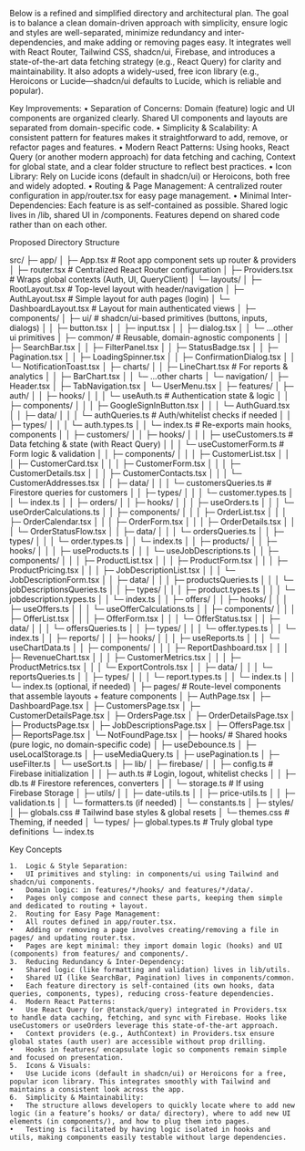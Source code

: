 Below is a refined and simplified directory and architectural plan. The goal is to balance a clean domain-driven approach with simplicity, ensure logic and styles are well-separated, minimize redundancy and inter-dependencies, and make adding or removing pages easy. It integrates well with React Router, Tailwind CSS, shadcn/ui, Firebase, and introduces a state-of-the-art data fetching strategy (e.g., React Query) for clarity and maintainability. It also adopts a widely-used, free icon library (e.g., Heroicons or Lucide—shadcn/ui defaults to Lucide, which is reliable and popular).

Key Improvements:
	•	Separation of Concerns: Domain (feature) logic and UI components are organized clearly. Shared UI components and layouts are separated from domain-specific code.
	•	Simplicity & Scalability: A consistent pattern for features makes it straightforward to add, remove, or refactor pages and features.
	•	Modern React Patterns: Using hooks, React Query (or another modern approach) for data fetching and caching, Context for global state, and a clear folder structure to reflect best practices.
	•	Icon Library: Rely on Lucide icons (default in shadcn/ui) or Heroicons, both free and widely adopted.
	•	Routing & Page Management: A centralized router configuration in app/router.tsx for easy page management.
	•	Minimal Inter-Dependencies: Each feature is as self-contained as possible. Shared logic lives in /lib, shared UI in /components. Features depend on shared code rather than on each other.

Proposed Directory Structure

src/
├─ app/
│  ├─ App.tsx            # Root app component sets up router & providers
│  ├─ router.tsx         # Centralized React Router configuration
│  ├─ Providers.tsx      # Wraps global contexts (Auth, UI, QueryClient)
│  └─ layouts/
│     ├─ RootLayout.tsx      # Top-level layout with header/navigation
│     ├─ AuthLayout.tsx      # Simple layout for auth pages (login)
│     └─ DashboardLayout.tsx # Layout for main authenticated views
│
├─ components/
│  ├─ ui/                 # shadcn/ui-based primitives (buttons, inputs, dialogs)
│  │  ├─ button.tsx
│  │  ├─ input.tsx
│  │  ├─ dialog.tsx
│  │  └─ ...other ui primitives
│  ├─ common/             # Reusable, domain-agnostic components
│  │  ├─ SearchBar.tsx
│  │  ├─ FilterPanel.tsx
│  │  ├─ StatusBadge.tsx
│  │  ├─ Pagination.tsx
│  │  ├─ LoadingSpinner.tsx
│  │  ├─ ConfirmationDialog.tsx
│  │  └─ NotificationToast.tsx
│  ├─ charts/
│  │  ├─ LineChart.tsx    # For reports & analytics
│  │  ├─ BarChart.tsx
│  │  └─ ...other charts
│  └─ navigation/
│     ├─ Header.tsx
│     ├─ TabNavigation.tsx
│     └─ UserMenu.tsx
│
├─ features/
│  ├─ auth/
│  │  ├─ hooks/
│  │  │  └─ useAuth.ts    # Authentication state & logic
│  │  ├─ components/
│  │  │  ├─ GoogleSignInButton.tsx
│  │  │  └─ AuthGuard.tsx
│  │  ├─ data/
│  │  │  └─ authQueries.ts # Auth/whitelist checks if needed
│  │  ├─ types/
│  │  │  └─ auth.types.ts
│  │  └─ index.ts          # Re-exports main hooks, components
│
│  ├─ customers/
│  │  ├─ hooks/
│  │  │  ├─ useCustomers.ts        # Data fetching & state (with React Query)
│  │  │  └─ useCustomerForm.ts     # Form logic & validation
│  │  ├─ components/
│  │  │  ├─ CustomerList.tsx
│  │  │  ├─ CustomerCard.tsx
│  │  │  ├─ CustomerForm.tsx
│  │  │  ├─ CustomerDetails.tsx
│  │  │  ├─ CustomerContacts.tsx
│  │  │  └─ CustomerAddresses.tsx
│  │  ├─ data/
│  │  │  └─ customersQueries.ts    # Firestore queries for customers
│  │  ├─ types/
│  │  │  └─ customer.types.ts
│  │  └─ index.ts
│
│  ├─ orders/
│  │  ├─ hooks/
│  │  │  ├─ useOrders.ts
│  │  │  └─ useOrderCalculations.ts
│  │  ├─ components/
│  │  │  ├─ OrderList.tsx
│  │  │  ├─ OrderCalendar.tsx
│  │  │  ├─ OrderForm.tsx
│  │  │  ├─ OrderDetails.tsx
│  │  │  └─ OrderStatusFlow.tsx
│  │  ├─ data/
│  │  │  └─ ordersQueries.ts
│  │  ├─ types/
│  │  │  └─ order.types.ts
│  │  └─ index.ts
│
│  ├─ products/
│  │  ├─ hooks/
│  │  │  ├─ useProducts.ts
│  │  │  └─ useJobDescriptions.ts
│  │  ├─ components/
│  │  │  ├─ ProductList.tsx
│  │  │  ├─ ProductForm.tsx
│  │  │  ├─ ProductPricing.tsx
│  │  │  ├─ JobDescriptionList.tsx
│  │  │  └─ JobDescriptionForm.tsx
│  │  ├─ data/
│  │  │  ├─ productsQueries.ts
│  │  │  └─ jobDescriptionsQueries.ts
│  │  ├─ types/
│  │  │  ├─ product.types.ts
│  │  │  └─ jobdescription.types.ts
│  │  └─ index.ts
│
│  ├─ offers/
│  │  ├─ hooks/
│  │  │  ├─ useOffers.ts
│  │  │  └─ useOfferCalculations.ts
│  │  ├─ components/
│  │  │  ├─ OfferList.tsx
│  │  │  ├─ OfferForm.tsx
│  │  │  └─ OfferStatus.tsx
│  │  ├─ data/
│  │  │  └─ offersQueries.ts
│  │  ├─ types/
│  │  │  └─ offer.types.ts
│  │  └─ index.ts
│
│  ├─ reports/
│  │  ├─ hooks/
│  │  │  ├─ useReports.ts
│  │  │  └─ useChartData.ts
│  │  ├─ components/
│  │  │  ├─ ReportDashboard.tsx
│  │  │  ├─ RevenueChart.tsx
│  │  │  ├─ CustomerMetrics.tsx
│  │  │  ├─ ProductMetrics.tsx
│  │  │  └─ ExportControls.tsx
│  │  ├─ data/
│  │  │  └─ reportsQueries.ts
│  │  ├─ types/
│  │  │  └─ report.types.ts
│  │  └─ index.ts
│
│  └─ index.ts (optional, if needed)
│
├─ pages/              # Route-level components that assemble layouts + feature components
│  ├─ AuthPage.tsx
│  ├─ DashboardPage.tsx
│  ├─ CustomersPage.tsx
│  ├─ CustomerDetailsPage.tsx
│  ├─ OrdersPage.tsx
│  ├─ OrderDetailsPage.tsx
│  ├─ ProductsPage.tsx
│  ├─ JobDescriptionsPage.tsx
│  ├─ OffersPage.tsx
│  ├─ ReportsPage.tsx
│  └─ NotFoundPage.tsx
│
├─ hooks/              # Shared hooks (pure logic, no domain-specific code)
│  ├─ useDebounce.ts
│  ├─ useLocalStorage.ts
│  ├─ useMediaQuery.ts
│  ├─ usePagination.ts
│  ├─ useFilter.ts
│  └─ useSort.ts
│
├─ lib/
│  ├─ firebase/
│  │  ├─ config.ts     # Firebase initialization
│  │  ├─ auth.ts       # Login, logout, whitelist checks
│  │  ├─ db.ts         # Firestore references, converters
│  │  └─ storage.ts    # If using Firebase Storage
│  ├─ utils/
│  │  ├─ date-utils.ts
│  │  ├─ price-utils.ts
│  │  ├─ validation.ts
│  │  └─ formatters.ts (if needed)
│  └─ constants.ts
│
├─ styles/
│  ├─ globals.css       # Tailwind base styles & global resets
│  └─ themes.css        # Theming, if needed
│
└─ types/
   ├─ global.types.ts   # Truly global type definitions
   └─ index.ts

Key Concepts

	1.	Logic & Style Separation:
	•	UI primitives and styling: in components/ui using Tailwind and shadcn/ui components.
	•	Domain logic: in features/*/hooks/ and features/*/data/.
	•	Pages only compose and connect these parts, keeping them simple and dedicated to routing + layout.
	2.	Routing for Easy Page Management:
	•	All routes defined in app/router.tsx.
	•	Adding or removing a page involves creating/removing a file in pages/ and updating router.tsx.
	•	Pages are kept minimal: they import domain logic (hooks) and UI (components) from features/ and components/.
	3.	Reducing Redundancy & Inter-Dependency:
	•	Shared logic (like formatting and validation) lives in lib/utils.
	•	Shared UI (like SearchBar, Pagination) lives in components/common.
	•	Each feature directory is self-contained (its own hooks, data queries, components, types), reducing cross-feature dependencies.
	4.	Modern React Patterns:
	•	Use React Query (or @tanstack/query) integrated in Providers.tsx to handle data caching, fetching, and sync with Firebase. Hooks like useCustomers or useOrders leverage this state-of-the-art approach.
	•	Context providers (e.g., AuthContext) in Providers.tsx ensure global states (auth user) are accessible without prop drilling.
	•	Hooks in features/ encapsulate logic so components remain simple and focused on presentation.
	5.	Icons & Visuals:
	•	Use Lucide icons (default in shadcn/ui) or Heroicons for a free, popular icon library. This integrates smoothly with Tailwind and maintains a consistent look across the app.
	6.	Simplicity & Maintainability:
	•	The structure allows developers to quickly locate where to add new logic (in a feature’s hooks/ or data/ directory), where to add new UI elements (in components/), and how to plug them into pages.
	•	Testing is facilitated by having logic isolated in hooks and utils, making components easily testable without large dependencies.
